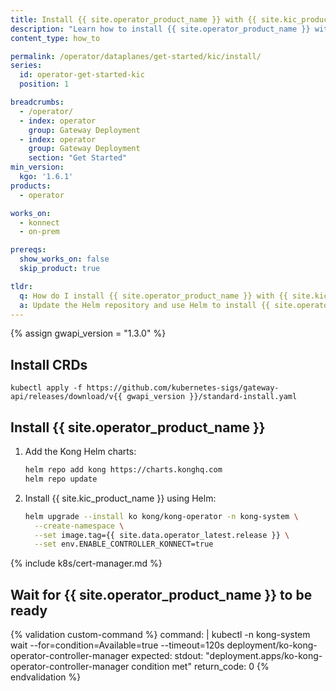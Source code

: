 ```yaml
---
title: Install {{ site.operator_product_name }} with {{ site.kic_product_name }}
description: "Learn how to install {{ site.operator_product_name }} with {{ site.kic_product_name }} using Helm"
content_type: how_to

permalink: /operator/dataplanes/get-started/kic/install/
series:
  id: operator-get-started-kic
  position: 1

breadcrumbs:
  - /operator/
  - index: operator
    group: Gateway Deployment
  - index: operator
    group: Gateway Deployment
    section: "Get Started"
min_version:
  kgo: '1.6.1'
products:
  - operator

works_on:
  - konnect
  - on-prem

prereqs:
  show_works_on: false
  skip_product: true

tldr:
  q: How do I install {{ site.operator_product_name }} with {{ site.kic_product_name }} using Helm?
  a: Update the Helm repository and use Helm to install {{ site.operator_product_name }} with {{ site.kic_product_name }}.
---
```

{% assign gwapi_version = "1.3.0" %}

## Install CRDs

```shell
kubectl apply -f https://github.com/kubernetes-sigs/gateway-api/releases/download/v{{ gwapi_version }}/standard-install.yaml
```

## Install {{ site.operator_product_name }}

1. Add the Kong Helm charts:

   ```bash
   helm repo add kong https://charts.konghq.com
   helm repo update
   ```

1. Install {{ site.kic_product_name }} using Helm:

   ```bash
   helm upgrade --install ko kong/kong-operator -n kong-system \
     --create-namespace \
     --set image.tag={{ site.data.operator_latest.release }} \
     --set env.ENABLE_CONTROLLER_KONNECT=true
   ```

{% include k8s/cert-manager.md %}

## Wait for {{ site.operator_product_name }} to be ready

{% validation custom-command %}
command: |
  kubectl -n kong-system wait --for=condition=Available=true --timeout=120s deployment/ko-kong-operator-controller-manager
expected:
  stdout: "deployment.apps/ko-kong-operator-controller-manager condition met"
  return_code: 0
{% endvalidation %}
